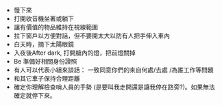 [Title]: # (接近)
[Order]: # (1)

* 慢下來
* 打開收音機坐著或躺下
* 讓有價值的物品維持在視線範圍
* 拉下窗戶以方便對話，但不要開太大以防有人把手伸入車內
* 白天時，摘下太陽眼鏡
* 入夜後After dark, 打開艙內的燈，把前燈關掉
* Be 準備好相關身份證照
* 有人可以代表小組來談話： 一致同意你們的來自何處/去處 /為誰工作等問題
* 和其它車子保持合理距離
* 確定你理解檢查哨人員的手勢 (是要叫我走開還是讓我停在路旁?)。如果無法確定就停下來。